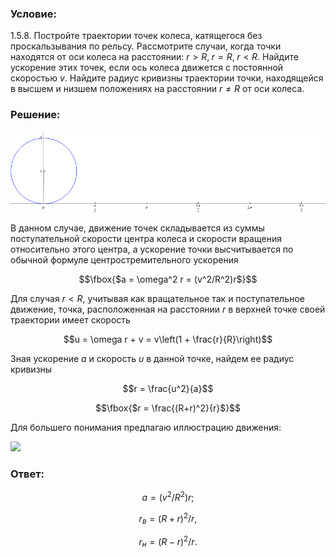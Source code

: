 ###  Условие: 

$1.5.8.$ Постройте траектории точек колеса, катящегося без проскальзывания по рельсу. Рассмотрите случаи, когда точки находятся от оси колеса на расстоянии: $r > R,\; r = R,\; r < R$. Найдите ускорение этих точек, если ось колеса движется с постоянной скоростью $v$. Найдите радиус кривизны траектории точки, находящейся в высшем и низшем положениях на расстоянии $r \neq R$ от оси колеса. 

###  Решение: 

![ Циклоида - сумма поступательного и вращательного движения |900x231, 84%](../../img/1.5.8/Cycloid_animated_.gif)

В данном случае, движение точек складывается из суммы поступательной скорости центра колеса и скорости вращения относительно этого центра, а ускорение точки высчитывается по обычной формуле центростремительного ускорения 

$$\fbox{$a = \omega^2 r = (v^2/R^2)r$}$$

Для случая $r< R$, учитывая как вращательное так и поступательное движение, точка, расположенная на расстоянии $r$ в верхней точке своей траектории имеет скорость 

$$u = \omega r + v = v\left(1 + \frac{r}{R}\right)$$

Зная ускорение $a$ и скорость $u$ в данной точке, найдем ее радиус кривизны

$$r = \frac{u^2}{a}$$

$$\fbox{$r = \frac{(R+r)^2}{r}$}$$

Для большего понимания предлагаю иллюстрацию движения:

![](https://www.youtube.com/embed/XgqOLWkicFc) 

###  Ответ: 

$$a=(v^2/R^2)r;$$

$$r_{в}=(R+r)^2/r,$$

$$r_{н}=(R-r)^2/r.$$  

